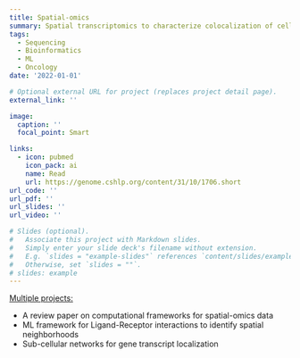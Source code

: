 ```yaml
---
title: Spatial-omics
summary: Spatial transcriptomics to characterize colocalization of cellular and sub-cellular elements.
tags:
  - Sequencing
  - Bioinformatics
  - ML
  - Oncology
date: '2022-01-01'

# Optional external URL for project (replaces project detail page).
external_link: ''

image:
  caption: ''
  focal_point: Smart

links:
  - icon: pubmed
    icon_pack: ai
    name: Read
    url: https://genome.cshlp.org/content/31/10/1706.short
url_code: ''
url_pdf: ''
url_slides: ''
url_video: ''

# Slides (optional).
#   Associate this project with Markdown slides.
#   Simply enter your slide deck's filename without extension.
#   E.g. `slides = "example-slides"` references `content/slides/example-slides.md`.
#   Otherwise, set `slides = ""`.
# slides: example
---
```


<u>Multiple projects:</u>
<ul> 
  <li>A review paper on computational frameworks for spatial-omics data</li>
  <li>ML framework for Ligand-Receptor interactions to identify spatial neighborhoods</li>
  <li>Sub-cellular networks for gene transcript localization</li>
</ul>
